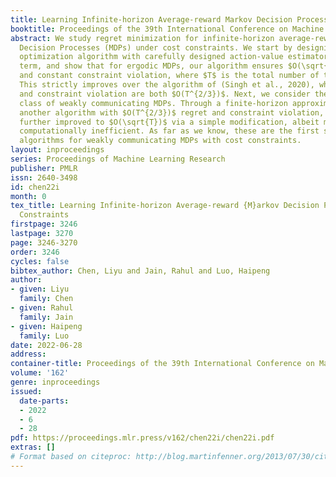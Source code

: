 ```yaml
---
title: Learning Infinite-horizon Average-reward Markov Decision Process with Constraints
booktitle: Proceedings of the 39th International Conference on Machine Learning
abstract: We study regret minimization for infinite-horizon average-reward Markov
  Decision Processes (MDPs) under cost constraints. We start by designing a policy
  optimization algorithm with carefully designed action-value estimator and bonus
  term, and show that for ergodic MDPs, our algorithm ensures $O(\sqrt{T})$ regret
  and constant constraint violation, where $T$ is the total number of time steps.
  This strictly improves over the algorithm of (Singh et al., 2020), whose regret
  and constraint violation are both $O(T^{2/3})$. Next, we consider the most general
  class of weakly communicating MDPs. Through a finite-horizon approximation, we develop
  another algorithm with $O(T^{2/3})$ regret and constraint violation, which can be
  further improved to $O(\sqrt{T})$ via a simple modification, albeit making the algorithm
  computationally inefficient. As far as we know, these are the first set of provable
  algorithms for weakly communicating MDPs with cost constraints.
layout: inproceedings
series: Proceedings of Machine Learning Research
publisher: PMLR
issn: 2640-3498
id: chen22i
month: 0
tex_title: Learning Infinite-horizon Average-reward {M}arkov Decision Process with
  Constraints
firstpage: 3246
lastpage: 3270
page: 3246-3270
order: 3246
cycles: false
bibtex_author: Chen, Liyu and Jain, Rahul and Luo, Haipeng
author:
- given: Liyu
  family: Chen
- given: Rahul
  family: Jain
- given: Haipeng
  family: Luo
date: 2022-06-28
address:
container-title: Proceedings of the 39th International Conference on Machine Learning
volume: '162'
genre: inproceedings
issued:
  date-parts:
  - 2022
  - 6
  - 28
pdf: https://proceedings.mlr.press/v162/chen22i/chen22i.pdf
extras: []
# Format based on citeproc: http://blog.martinfenner.org/2013/07/30/citeproc-yaml-for-bibliographies/
---
```

